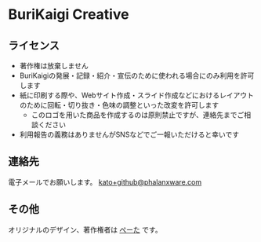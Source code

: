 # BuriKaigi Creative

## ライセンス

- 著作権は放棄しません
- BuriKaigiの発展・記録・紹介・宣伝のために使われる場合にのみ利用を許可します
- 紙に印刷する際や、Webサイト作成・スライド作成などにおけるレイアウトのために回転・切り抜き・色味の調整といった改変を許可します
    - このロゴを用いた商品を作成するのは原則禁止ですが、連絡先までご相談ください
- 利用報告の義務はありませんがSNSなどでご一報いただけると幸いです

## 連絡先

電子メールでお願いします。
kato+github@phalanxware.com

## その他

オリジナルのデザイン、著作権者は [ぺーた](http://twitter.com/peta_) です。
